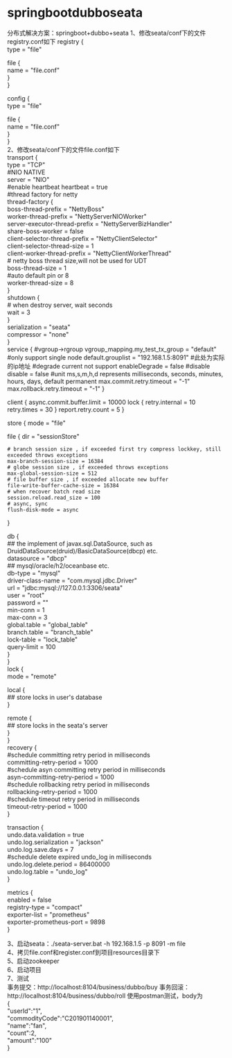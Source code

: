# springbootdubboseata
分布式解决方案：springboot+dubbo+seata
1、修改seata/conf下的文件registry.conf如下
registry {  
  type = "file"  

  file {  
    name = "file.conf"  
  }  
}  

config {  
  type = "file"  

  file {   
    name = "file.conf"  
  }  
}  
2、修改seata/conf下的文件file.conf如下  
transport {  
  type = "TCP"  
  #NIO NATIVE  
  server = "NIO"  
  #enable heartbeat
  heartbeat = true  
  #thread factory for netty  
  thread-factory {  
    boss-thread-prefix = "NettyBoss"  
    worker-thread-prefix = "NettyServerNIOWorker"  
    server-executor-thread-prefix = "NettyServerBizHandler"  
    share-boss-worker = false  
    client-selector-thread-prefix = "NettyClientSelector"  
    client-selector-thread-size = 1  
    client-worker-thread-prefix = "NettyClientWorkerThread"  
    # netty boss thread size,will not be used for UDT  
    boss-thread-size = 1   
    #auto default pin or 8  
    worker-thread-size = 8  
  }  
  shutdown {  
    # when destroy server, wait seconds  
    wait = 3  
  }  
  serialization = "seata"  
  compressor = "none"  
}  
service {
  #vgroup->rgroup
  vgroup_mapping.my_test_tx_group = "default"
  #only support single node
  default.grouplist = "192.168.1.5:8091" #此处为实际的ip地址
  #degrade current not support
  enableDegrade = false
  #disable
  disable = false
  #unit ms,s,m,h,d represents milliseconds, seconds, minutes, hours, days, default permanent
  max.commit.retry.timeout = "-1"
  max.rollback.retry.timeout = "-1"
}

client {
  async.commit.buffer.limit = 10000
  lock {
    retry.internal = 10
    retry.times = 30
  }
  report.retry.count = 5
}

store {
  mode = "file"

  file {
    dir = "sessionStore"

    # branch session size , if exceeded first try compress lockkey, still exceeded throws exceptions
    max-branch-session-size = 16384
    # globe session size , if exceeded throws exceptions
    max-global-session-size = 512
    # file buffer size , if exceeded allocate new buffer
    file-write-buffer-cache-size = 16384
    # when recover batch read size
    session.reload.read_size = 100
    # async, sync
    flush-disk-mode = async
  }  

  db {  
    ## the implement of javax.sql.DataSource, such as DruidDataSource(druid)/BasicDataSource(dbcp) etc.  
    datasource = "dbcp"  
    ## mysql/oracle/h2/oceanbase etc.    
    db-type = "mysql"    
    driver-class-name = "com.mysql.jdbc.Driver"  
    url = "jdbc:mysql://127.0.0.1:3306/seata"  
    user = "root"  
    password = ""  
    min-conn = 1  
    max-conn = 3  
    global.table = "global_table"  
    branch.table = "branch_table"  
    lock-table = "lock_table"  
    query-limit = 100  
  }  
}  
lock {  
  mode = "remote"  

  local {  
    ## store locks in user's database  
  }  

  remote {  
    ## store locks in the seata's server  
  }  
}  
recovery {  
  #schedule committing retry period in milliseconds  
  committing-retry-period = 1000  
  #schedule asyn committing retry period in milliseconds  
  asyn-committing-retry-period = 1000  
  #schedule rollbacking retry period in milliseconds  
  rollbacking-retry-period = 1000  
  #schedule timeout retry period in milliseconds  
  timeout-retry-period = 1000  
}  

transaction {  
  undo.data.validation = true  
  undo.log.serialization = "jackson"  
  undo.log.save.days = 7  
  #schedule delete expired undo_log in milliseconds  
  undo.log.delete.period = 86400000  
  undo.log.table = "undo_log"  
}  

metrics {  
  enabled = false  
  registry-type = "compact"  
  exporter-list = "prometheus"  
  exporter-prometheus-port = 9898  
}  

3、启动seata：./seata-server.bat -h 192.168.1.5 -p 8091 -m file  
4、拷贝file.conf和register.conf到项目resources目录下  
5、启动zookeeper  
6、启动项目  
7、测试  
事务提交：http://localhost:8104/business/dubbo/buy
事务回滚：http://localhost:8104/business/dubbo/roll
使用postman测试，body为  
{  
    "userId":"1",  
    "commodityCode":"C201901140001",  
    "name":"fan",  
    "count":2,  
    "amount":"100"  
}
